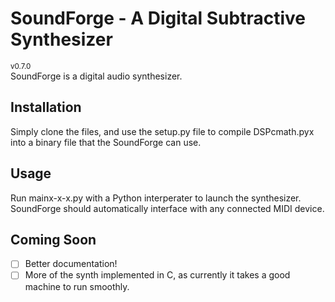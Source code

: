 # SoundForge - A Digital Subtractive Synthesizer
<sup>v0.7.0</sup>  
SoundForge is a digital audio synthesizer.

## Installation
Simply clone the files, and use the setup.py file to compile DSPcmath.pyx into a binary file that the SoundForge can use.

## Usage
Run mainx-x-x.py with a Python interperater to launch the synthesizer. SoundForge should automatically interface with any connected MIDI device.

## Coming Soon
- [ ] Better documentation!
- [ ] More of the synth implemented in C, as currently it takes a good machine to run smoothly.
